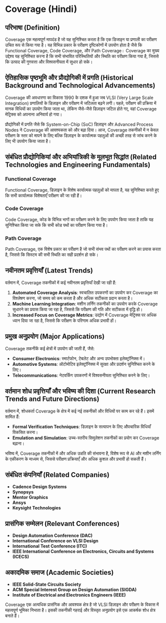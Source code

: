# Coverage (Hindi)

## परिभाषा (Definition)

Coverage एक महत्वपूर्ण मापदंड है जो यह सुनिश्चित करता है कि एक डिजाइन या प्रणाली का परीक्षण उचित रूप से किया गया है। यह विभिन्न प्रकार के परीक्षण दृष्टिकोणों में उपयोग होता है जैसे कि Functional Coverage, Code Coverage, और Path Coverage। Coverage का मुख्य उद्देश्य यह सुनिश्चित करना है कि सभी संभावित परिस्थितियों और स्थिति का परीक्षण किया गया है, जिससे कि उत्पाद की गुणवत्ता और विश्वसनीयता में सुधार हो सके।

## ऐतिहासिक पृष्ठभूमि और प्रौद्योगिकी में प्रगति (Historical Background and Technological Advancements)

Coverage की अवधारणा का विकास 1990 के दशक में हुआ जब VLSI (Very Large Scale Integration) प्रणालियों के डिज़ाइन और परीक्षण में जटिलता बढ़ने लगी। पहले, परीक्षण की प्रक्रिया में मानक विधियों का उपयोग किया जाता था, लेकिन जैसे-जैसे डिज़ाइन जटिल होते गए, वहां Coverage मेट्रिक्स को अपनाना अनिवार्य हो गया। 

प्रौद्योगिकी में प्रगति जैसे कि System-on-Chip (SoC) डिज़ाइन और Advanced Process Nodes ने Coverage की आवश्यकता को और बढ़ा दिया। आज, Coverage तकनीकों में न केवल परीक्षण के स्तर को मापने के लिए बल्कि डिज़ाइन के कार्यात्मक पहलुओं की अच्छी तरह से जांच करने के लिए भी उपयोग किया जाता है।

## संबंधित प्रौद्योगिकियां और अभियांत्रिकी के मूलभूत सिद्धांत (Related Technologies and Engineering Fundamentals)

### Functional Coverage

Functional Coverage, डिज़ाइन के विशेष कार्यात्मक पहलुओं को मापता है, यह सुनिश्चित करते हुए कि सभी कार्यात्मक विशेषताएँ परीक्षण की जा रही हैं।

### Code Coverage

Code Coverage, कोड के विभिन्न भागों का परीक्षण करने के लिए उपयोग किया जाता है ताकि यह सुनिश्चित किया जा सके कि सभी कोड पथों का परीक्षण किया गया है।

### Path Coverage

Path Coverage, एक विशेष प्रकार का परीक्षण है जो सभी संभव पथों का परीक्षण करने का प्रयास करता है, जिससे कि सिस्टम की सभी स्थिति का सही प्रदर्शन हो सके।

## नवीनतम प्रवृत्तियाँ (Latest Trends)

वर्तमान में, Coverage तकनीकों में कई नवीनतम प्रवृत्तियाँ देखी जा रही हैं:

1. **Automated Coverage Analysis**: स्वचालित उपकरणों का उपयोग कर Coverage का विश्लेषण करना, जो समय को कम करता है और अधिक सटीकता प्रदान करता है।
2. **Machine Learning Integration**: मशीन लर्निंग तकनीकों का उपयोग करके Coverage सुधारने का प्रयास किया जा रहा है, जिससे कि परीक्षण की गति और सटीकता में वृद्धि हो।
3. **Increased Focus on Coverage Metrics**: उद्योग में Coverage मेट्रिक्स पर अधिक ध्यान दिया जा रहा है, जिससे कि परीक्षण के परिणाम अधिक प्रभावी हों।

## प्रमुख अनुप्रयोग (Major Applications)

Coverage तकनीकें कई क्षेत्रों में उपयोग की जाती हैं, जैसे:

- **Consumer Electronics**: स्मार्टफोन, टेबलेट और अन्य उपभोक्ता इलेक्ट्रॉनिक्स में।
- **Automotive Systems**: ऑटोमोटिव इलेक्ट्रॉनिक्स में सुरक्षा और प्रदर्शन सुनिश्चित करने के लिए।
- **Telecommunications**: नेटवर्किंग उपकरणों में विश्वसनीयता सुनिश्चित करने के लिए।

## वर्तमान शोध प्रवृत्तियाँ और भविष्य की दिशा (Current Research Trends and Future Directions)

वर्तमान में, शोधकर्ता Coverage के क्षेत्र में कई नई तकनीकों और विधियों पर काम कर रहे हैं। इसमें शामिल हैं:

- **Formal Verification Techniques**: डिज़ाइन के सत्यापन के लिए औपचारिक विधियाँ विकसित करना।
- **Emulation and Simulation**: उच्च-स्तरीय सिमुलेशन तकनीकों का प्रयोग कर Coverage बढ़ाना।

भविष्य में, Coverage तकनीकों में और अधिक उन्नति की संभावना है, विशेष रूप से AI और मशीन लर्निंग के एकीकरण के माध्यम से, जिससे परीक्षण प्रक्रियाएँ और अधिक कुशल और प्रभावी हो सकती हैं।

## संबंधित कंपनियाँ (Related Companies)

- **Cadence Design Systems**
- **Synopsys**
- **Mentor Graphics**
- **Ansys**
- **Keysight Technologies**

## प्रासंगिक सम्मेलन (Relevant Conferences)

- **Design Automation Conference (DAC)**
- **International Conference on VLSI Design**
- **International Test Conference (ITC)**
- **IEEE International Conference on Electronics, Circuits and Systems (ICECS)**

## अकादमिक समाज (Academic Societies)

- **IEEE Solid-State Circuits Society**
- **ACM Special Interest Group on Design Automation (SIGDA)**
- **Institute of Electrical and Electronics Engineers (IEEE)**

Coverage एक अत्यधिक प्रासंगिक और आवश्यक क्षेत्र है जो VLSI डिज़ाइन और परीक्षण के विकास में महत्वपूर्ण भूमिका निभाता है। इसकी तकनीकी गहराई और विस्तृत अनुप्रयोग इसे एक आकर्षक शोध क्षेत्र बनाते हैं।